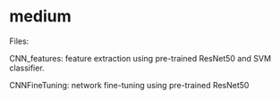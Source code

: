 # medium

Files:

CNN_features: feature extraction using pre-trained ResNet50 and SVM classifier.

CNNFineTuning: network fine-tuning using pre-trained ResNet50
